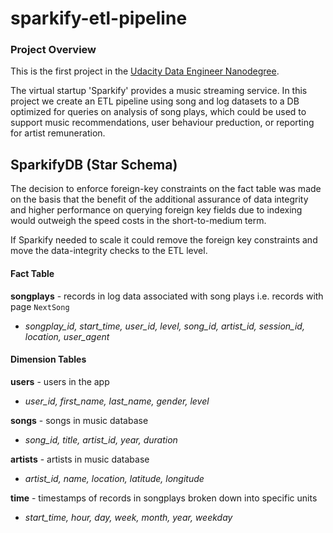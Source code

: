 # sparkify-etl-pipeline
### Project Overview
This is the first project in the 
[Udacity Data Engineer Nanodegree](https://www.udacity.com/course/data-engineer-nanodegree--nd027).

The virtual startup 'Sparkify' provides a music streaming service. 
In this project we create an ETL pipeline using song and log datasets to a DB optimized for queries on 
analysis of song plays, which could be used to support music recommendations, user behaviour preduction, or 
reporting for artist remuneration.

## SparkifyDB (Star Schema)
The decision to enforce foreign-key constraints on the fact table was made on the basis that the benefit of the
additional assurance of data integrity and higher performance on querying foreign key fields due to indexing would 
outweigh the speed costs in the short-to-medium term. 

If Sparkify needed to scale it could remove the foreign key constraints and move the data-integrity checks to the ETL 
level.

#### Fact Table
**songplays** - records in log data associated with song plays i.e. records with page `NextSong`
- _songplay_id, start_time, user_id, level, song_id, artist_id, session_id, location, user_agent_

#### Dimension Tables
**users** - users in the app
- _user_id, first_name, last_name, gender, level_

**songs** - songs in music database
- _song_id, title, artist_id, year, duration_

**artists** - artists in music database
- _artist_id, name, location, latitude, longitude_

**time** - timestamps of records in songplays broken down into specific units
- _start_time, hour, day, week, month, year, weekday_
